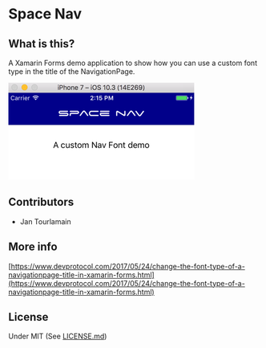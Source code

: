 # Space Nav


## What is this?
A Xamarin Forms demo application to show how you can use a custom font type in the title of the NavigationPage.

![spacenav](docs/spacenav.png)

## Contributors

- Jan Tourlamain

## More info
[https://www.devprotocol.com/2017/05/24/change-the-font-type-of-a-navigationpage-title-in-xamarin-forms.html](https://www.devprotocol.com/2017/05/24/change-the-font-type-of-a-navigationpage-title-in-xamarin-forms.html)

## License
Under MIT (See [LICENSE.md](LICENSE.md))
